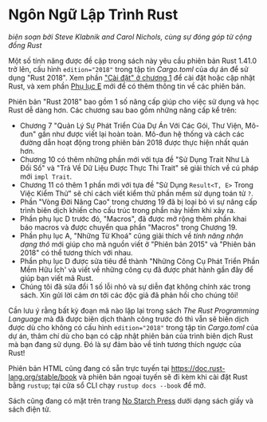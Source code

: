 # **Ngôn Ngữ Lập Trình Rust**
*biên soạn bởi Steve Klabnik and Carol Nichols, cùng sự đóng góp từ cộng đồng Rust*

Một số tính năng được đề cập trong sách này yêu cầu phiên bản Rust 1.41.0 trở lên, cấu hình ```edition="2018"``` trong tập tin *Cargo.toml* của dự án để sử dụng "Rust 2018". Xem phần ["Cài đặt" ở chương 1](https://doc.rust-lang.org/book/ch01-01-installation.html) để cài đặt hoặc cập nhật Rust, và xem phần [Phụ lục E](https://doc.rust-lang.org/book/appendix-05-editions.html) mới để có thêm thông tin về các phiên bản.

Phiên bản "Rust 2018" bao gồm 1 số nâng cấp giúp cho việc sử dụng và học Rust dễ dàng hơn. Các chương sau bao gồm những nâng cấp kể trên:

- Chương 7 "Quản Lý Sự Phát Triển Của Dự Án Với Các Gói, Thư Viện, Mô-đun" gần như được viết lại hoàn toàn. Mô-đun hệ thống và cách các đường dẫn hoạt động trong phiên bản 2018 được thực hiện nhất quán hơn.
- Chương 10 có thêm những phần mới với tựa đề "Sử Dụng Trait Như Là Đối Số" và "Trả Về Dữ Liệu Được Thực Thi Trait" sẽ giải thích về cú pháp mới ```impl Trait```.
- Chương 11 có thêm 1 phần mới với tựa đề "Sử Dụng ```Result<T, E>``` Trong Việc Kiểm Thử" sẽ chỉ cách viết kiểm thử phần mềm sử dụng toán tử ```?```.
- Phần "Vòng Đời Nâng Cao" trong chương 19 đã bị loại bỏ vì sự nâng cấp trình biên dịch khiến cho cấu trúc trong phần này hiếm khi xảy ra.
- Phần phụ lục D trước đó, "Macros", đã được mở rộng thêm phần khai báo macros và được chuyển qua phần "Macros" trong Chương 19.
- Phần phụ lục A, "Những Từ Khoá" cũng giải thích về *tính năng nhận dạng thô* mới giúp cho mã nguồn viết ở "Phiên bản 2015" và "Phiên bản 2018" có thể tương thích với nhau.
- Phần phụ lục D được sửa tiêu đề thành "Những Công Cụ Phát Triển Phần Mềm Hữu Ích' và viết về những công cụ đã được phát hành gần đây để giúp bạn viết mã Rust.
- Chúng tôi đã sửa đổi 1 số lỗi nhỏ và sự diễn đạt không chính xác trong sách. Xin gửi lời cảm ơn tới các độc giả đã phản hồi cho chúng tôi!

Cần lưu ý rằng bất kỳ đoạn mã nào lặp lại trong sách *The Rust Programming Language* mà đã được biên dịch thành công trước đó thì vẫn sẽ biên dịch được dù cho không có cấu hình ```edition="2018"``` trong tập tin *Cargo.toml* của dự án, thâm chí dù cho bạn có cập nhật phiên bản của trình biên dịch Rust mà bạn đang sử dụng. Đó là sự đảm bảo về tính tương thích ngược của Rust!

Phiên bản HTML cũng đang có sẵn trực tuyến tại https://doc.rust-lang.org/stable/book và phiên bản ngoại tuyến sẽ đi kèm khi cài đặt Rust bằng ```rustup```; tại cửa sổ CLI chạy ```rustup docs --book``` để mở.

Sách cũng đang có mặt trên trang [No Starch Press](https://nostarch.com/Rust2018) dưới dạng sách giấy và sách điện tử.